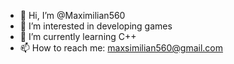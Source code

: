 - 👋 Hi, I’m @Maximilian560
- 👀 I’m interested in developing games
- 🌱 I’m currently learning C++
- 📫 How to reach me: maxsimilian560@gmail.com

<!---
Maximilian560/Maximilian560 is a ✨ special ✨ repository because its `README.md` (this file) appears on your GitHub profile.
You can click the Preview link to take a look at your changes.
--->
